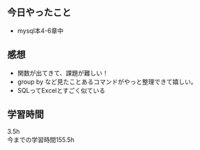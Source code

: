 ## 今日やったこと
- mysql本4-6章中

## 感想

- 関数が出てきて、課題が難しい！
- group by など見たことあるコマンドがやっと整理できて嬉しい。
- SQLってExcelとすごく似ている

## 学習時間
3.5h  
今までの学習時間155.5h

